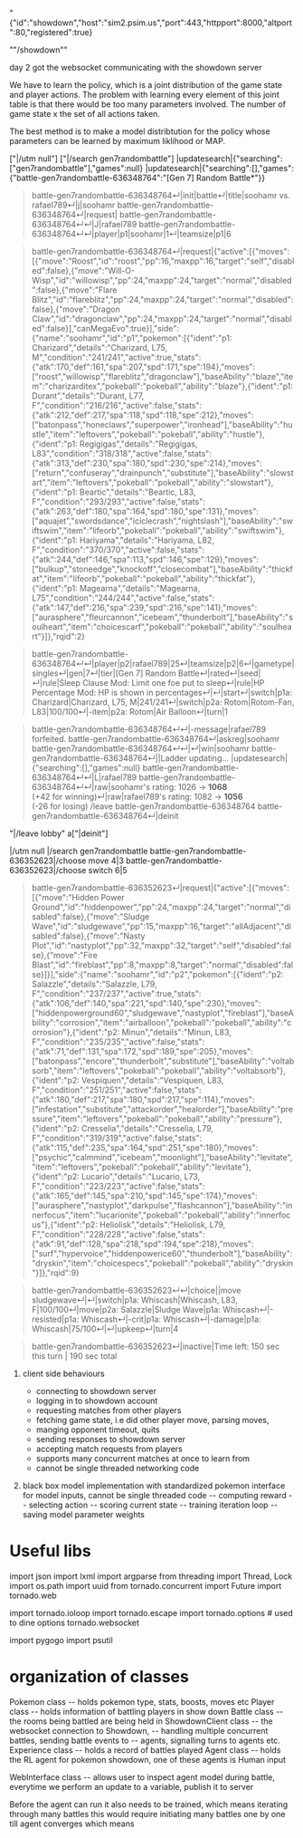 "{"id":"showdown","host":"sim2.psim.us","port":443,"httpport":8000,"altport":80,"registered":true}

""/showdown""

day 2 got the websocket communicating with the showdown server

We have to learn the policy, which is a joint distribution of the
game state and player actions. The problem with learning every element
of this joint table is that there would be too many parameters involved.
The number of game state x the set of all actions taken.

The best method is to make a model distribtution for the policy whose
parameters can be learned by maximum liklihood or MAP.

["|/utm null"]
["|/search gen7randombattle"]
|updatesearch|{"searching":["gen7randombattle"],"games":null}
|updatesearch|{"searching":[],"games":{"battle-gen7randombattle-636348764":"[Gen 7] Random Battle*"}}
>battle-gen7randombattle-636348764↵|init|battle↵|title|soohamr vs. rafael789↵|j|soohamr
>battle-gen7randombattle-636348764↵|request|
>battle-gen7randombattle-636348764↵↵|J|rafael789
>battle-gen7randombattle-636348764↵↵|player|p1|soohamr|1↵|teamsize|p1|6

>battle-gen7randombattle-636348764↵|request|{"active":[{"moves":[{"move":"Roost","id":"roost","pp":16,"maxpp":16,"target":"self","disabled":false},{"move":"Will-O-Wisp","id":"willowisp","pp":24,"maxpp":24,"target":"normal","disabled":false},{"move":"Flare Blitz","id":"flareblitz","pp":24,"maxpp":24,"target":"normal","disabled":false},{"move":"Dragon Claw","id":"dragonclaw","pp":24,"maxpp":24,"target":"normal","disabled":false}],"canMegaEvo":true}],"side":{"name":"soohamr","id":"p1","pokemon":[{"ident":"p1: Charizard","details":"Charizard, L75, M","condition":"241/241","active":true,"stats":{"atk":170,"def":161,"spa":207,"spd":171,"spe":194},"moves":["roost","willowisp","flareblitz","dragonclaw"],"baseAbility":"blaze","item":"charizarditex","pokeball":"pokeball","ability":"blaze"},{"ident":"p1: Durant","details":"Durant, L77, F","condition":"216/216","active":false,"stats":{"atk":212,"def":217,"spa":118,"spd":118,"spe":212},"moves":["batonpass","honeclaws","superpower","ironhead"],"baseAbility":"hustle","item":"leftovers","pokeball":"pokeball","ability":"hustle"},{"ident":"p1: Regigigas","details":"Regigigas, L83","condition":"318/318","active":false,"stats":{"atk":313,"def":230,"spa":180,"spd":230,"spe":214},"moves":["return","confuseray","drainpunch","substitute"],"baseAbility":"slowstart","item":"leftovers","pokeball":"pokeball","ability":"slowstart"},{"ident":"p1: Beartic","details":"Beartic, L83, F","condition":"293/293","active":false,"stats":{"atk":263,"def":180,"spa":164,"spd":180,"spe":131},"moves":["aquajet","swordsdance","iciclecrash","nightslash"],"baseAbility":"swiftswim","item":"lifeorb","pokeball":"pokeball","ability":"swiftswim"},{"ident":"p1: Hariyama","details":"Hariyama, L82, F","condition":"370/370","active":false,"stats":{"atk":244,"def":146,"spa":113,"spd":146,"spe":129},"moves":["bulkup","stoneedge","knockoff","closecombat"],"baseAbility":"thickfat","item":"lifeorb","pokeball":"pokeball","ability":"thickfat"},{"ident":"p1: Magearna","details":"Magearna, L75","condition":"244/244","active":false,"stats":{"atk":147,"def":216,"spa":239,"spd":216,"spe":141},"moves":["aurasphere","fleurcannon","icebeam","thunderbolt"],"baseAbility":"soulheart","item":"choicescarf","pokeball":"pokeball","ability":"soulheart"}]},"rqid":2}

>battle-gen7randombattle-636348764↵↵|player|p2|rafael789|25↵|teamsize|p2|6↵|gametype|singles↵|gen|7↵|tier|[Gen 7] Random Battle↵|rated↵|seed|↵|rule|Sleep Clause Mod: Limit one foe put to sleep↵|rule|HP Percentage Mod: HP is shown in percentages↵|↵|start↵|switch|p1a: Charizard|Charizard, L75, M|241/241↵|switch|p2a: Rotom|Rotom-Fan, L83|100/100↵|-item|p2a: Rotom|Air Balloon↵|turn|1

>battle-gen7randombattle-636348764↵↵|-message|rafael789 forfeited.
>battle-gen7randombattle-636348764↵|askreg|soohamr
>battle-gen7randombattle-636348764↵↵|↵|win|soohamr
>battle-gen7randombattle-636348764↵||Ladder updating...
|updatesearch|{"searching":[],"games":null}
>battle-gen7randombattle-636348764↵↵|L|rafael789
>battle-gen7randombattle-636348764↵↵|raw|soohamr's rating: 1026 &rarr; <strong>1068</strong><br />(+42 for winning)↵|raw|rafael789's rating: 1082 &rarr; <strong>1056</strong><br />(-26 for losing)
/leave battle-gen7randombattle-636348764
>battle-gen7randombattle-636348764↵|deinit

"|/leave lobby"
a["|deinit"]



|/utm null
|/search gen7randombattle
battle-gen7randombattle-636352623|/choose move 4|3
battle-gen7randombattle-636352623|/choose switch 6|5
>battle-gen7randombattle-636352623↵|request|{"active":[{"moves":[{"move":"Hidden Power Ground","id":"hiddenpower","pp":24,"maxpp":24,"target":"normal","disabled":false},{"move":"Sludge Wave","id":"sludgewave","pp":15,"maxpp":16,"target":"allAdjacent","disabled":false},{"move":"Nasty Plot","id":"nastyplot","pp":32,"maxpp":32,"target":"self","disabled":false},{"move":"Fire Blast","id":"fireblast","pp":8,"maxpp":8,"target":"normal","disabled":false}]}],"side":{"name":"soohamr","id":"p2","pokemon":[{"ident":"p2: Salazzle","details":"Salazzle, L79, F","condition":"237/237","active":true,"stats":{"atk":106,"def":140,"spa":221,"spd":140,"spe":230},"moves":["hiddenpowerground60","sludgewave","nastyplot","fireblast"],"baseAbility":"corrosion","item":"airballoon","pokeball":"pokeball","ability":"corrosion"},{"ident":"p2: Minun","details":"Minun, L83, F","condition":"235/235","active":false,"stats":{"atk":71,"def":131,"spa":172,"spd":189,"spe":205},"moves":["batonpass","encore","thunderbolt","substitute"],"baseAbility":"voltabsorb","item":"leftovers","pokeball":"pokeball","ability":"voltabsorb"},{"ident":"p2: Vespiquen","details":"Vespiquen, L83, F","condition":"251/251","active":false,"stats":{"atk":180,"def":217,"spa":180,"spd":217,"spe":114},"moves":["infestation","substitute","attackorder","healorder"],"baseAbility":"pressure","item":"leftovers","pokeball":"pokeball","ability":"pressure"},{"ident":"p2: Cresselia","details":"Cresselia, L79, F","condition":"319/319","active":false,"stats":{"atk":115,"def":235,"spa":164,"spd":251,"spe":180},"moves":["psychic","calmmind","icebeam","moonlight"],"baseAbility":"levitate","item":"leftovers","pokeball":"pokeball","ability":"levitate"},{"ident":"p2: Lucario","details":"Lucario, L73, F","condition":"223/223","active":false,"stats":{"atk":165,"def":145,"spa":210,"spd":145,"spe":174},"moves":["aurasphere","nastyplot","darkpulse","flashcannon"],"baseAbility":"innerfocus","item":"lucarionite","pokeball":"pokeball","ability":"innerfocus"},{"ident":"p2: Heliolisk","details":"Heliolisk, L79, F","condition":"228/228","active":false,"stats":{"atk":91,"def":128,"spa":218,"spd":194,"spe":218},"moves":["surf","hypervoice","hiddenpowerice60","thunderbolt"],"baseAbility":"dryskin","item":"choicespecs","pokeball":"pokeball","ability":"dryskin"}]},"rqid":9}

>battle-gen7randombattle-636352623↵↵|choice||move sludgewave↵|↵|switch|p1a: Whiscash|Whiscash, L83, F|100/100↵|move|p2a: Salazzle|Sludge Wave|p1a: Whiscash↵|-resisted|p1a: Whiscash↵|-crit|p1a: Whiscash↵|-damage|p1a: Whiscash|75/100↵|↵|upkeep↵|turn|4

>battle-gen7randombattle-636352623↵|inactive|Time left: 150 sec this turn | 190 sec total

1. client side behaviours
    - connecting to showdown server
    - logging in to showdown account
    - requesting matches from other players
    - fetching game state, i.e did other player move, parsing moves,
    - manging opponent timeout, quits
    - sending responses to showdown server
    - accepting match requests from players
    - supports many concurrent matches at once to learn from
    - cannot be single threaded networking code

2. black box model implementation with
   standardized pokemon interface for model inputs, cannot be single threaded code
   -- computing reward
   -- selecting action
   -- scoring current state
   -- training iteration loop
   -- saving model parameter weights



# Useful libs

import json
import lxml
import argparse
from threading import Thread, Lock
import os.path
import uuid
from tornado.concurrent import Future
import tornado.web

import tornado.ioloop
import tornado.escape
import tornado.options # used to dine options
tornado.websocket

import pygogo
import psutil


# organization of classes

Pokemon class -- holds pokemon type, stats, boosts, moves etc
Player class -- holds information of battling players in show down
Battle class -- the rooms being battled are being held in
ShowdownClient class -- the websocket connection to Showdown,
                     -- handling multiple concurrent battles, sending battle events to 
                     -- agents, signalling turns to agents etc.
Experience class -- holds a record of battles played
Agent class -- holds the RL agent for pokemon showdown, one of these agents is Human input

WebInterface class -- allows user to inspect agent model during battle, everytime we perform an update to a variable, publish it to server

Before the agent can run it also needs to be trained, which means iterating through many battles
this would require initiating many battles one by one till agent converges which means